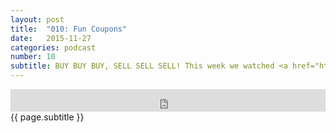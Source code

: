 ```yaml
---
layout: post
title:  "010: Fun Coupons"
date:   2015-11-27
categories: podcast
number: 10
subtitle: BUY BUY BUY, SELL SELL SELL! This week we watched <a href="http://www.imdb.com/title/tt0993846/?ref_=nv_sr_1" target="_blank">The Wolf of Wall Street</a>! We talk the Wall Street experience, drug addiction, performances and remorse. Eddy B also fills us in on some controversy regarding the film that we had no idea existed. <a href="/audible" target="_blank">Click here</a> to get a free audiobook and support the show! #AudibleAndChill
---
```


<iframe frameborder='0' height='36px' scrolling='no' seamless src='https://simplecast.fm/e/21292?style=dark' width='100%'></iframe>

<br>
<span class="episode_text">
{{ page.subtitle }}
</span>
<br><br>
